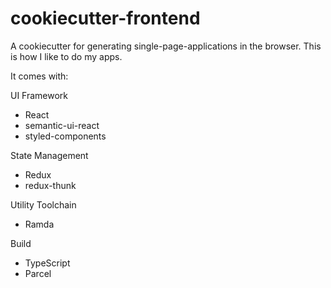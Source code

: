 # cookiecutter-frontend

A cookiecutter for generating single-page-applications in the browser. This is how I like to do my apps.

It comes with:

UI Framework
- React
 - semantic-ui-react
 - styled-components

State Management
- Redux
 - redux-thunk

Utility Toolchain
- Ramda

Build
- TypeScript
- Parcel

